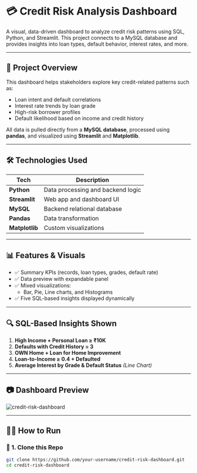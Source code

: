 # 💳 Credit Risk Analysis Dashboard

A visual, data-driven dashboard to analyze credit risk patterns using SQL, Python, and Streamlit. This project connects to a MySQL database and provides insights into loan types, default behavior, interest rates, and more.

---

## 🚀 Project Overview

This dashboard helps stakeholders explore key credit-related patterns such as:
- Loan intent and default correlations
- Interest rate trends by loan grade
- High-risk borrower profiles
- Default likelihood based on income and credit history

All data is pulled directly from a **MySQL database**, processed using **pandas**, and visualized using **Streamlit** and **Matplotlib**.

---

## 🛠️ Technologies Used

| Tech         | Description                         |
|--------------|-------------------------------------|
| **Python**   | Data processing and backend logic   |
| **Streamlit**| Web app and dashboard UI            |
| **MySQL**    | Backend relational database         |
| **Pandas**   | Data transformation                 |
| **Matplotlib** | Custom visualizations             |

---

## 📊 Features & Visuals

- ✅ Summary KPIs (records, loan types, grades, default rate)
- ✅ Data preview with expandable panel
- ✅ Mixed visualizations:
  - Bar, Pie, Line charts, and Histograms
- ✅ Five SQL-based insights displayed dynamically

---

## 🔍 SQL-Based Insights Shown

1. **High Income + Personal Loan ≥ ₹10K**  
2. **Defaults with Credit History = 3**
3. **OWN Home + Loan for Home Improvement**
4. **Loan-to-Income ≥ 0.4 + Defaulted**
5. **Average Interest by Grade & Default Status** *(Line Chart)*

---

## 📷 Dashboard Preview

![credit-risk-dashboard](preview.png) <!-- Add a screenshot named preview.png -->

---

## 🧑‍💻 How to Run

### 🔧 1. Clone this Repo

```bash
git clone https://github.com/your-username/credit-risk-dashboard.git
cd credit-risk-dashboard
